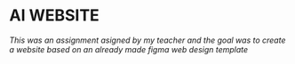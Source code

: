 # AI WEBSITE

*This was an assignment asigned by my teacher and the goal was to create a website based on an already made figma web design template*
